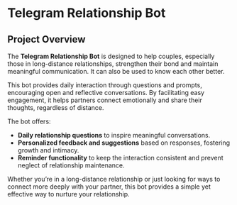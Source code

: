 # Telegram Relationship Bot

## Project Overview

The **Telegram Relationship Bot** is designed to help couples, especially those
in long-distance relationships, strengthen their bond and maintain meaningful
communication. It can also be used to know each other better.

This bot provides daily interaction through questions and prompts, encouraging
open and reflective conversations. By facilitating easy engagement, it helps
partners connect emotionally and share their thoughts, regardless of distance.

The bot offers:

- **Daily relationship questions** to inspire meaningful conversations.
- **Personalized feedback and suggestions** based on responses, fostering
growth and intimacy.
- **Reminder functionality** to keep the interaction consistent and prevent
neglect of relationship maintenance.

Whether you’re in a long-distance relationship or just looking for ways to
connect more deeply with your partner, this bot provides a simple yet effective
way to nurture your relationship.
